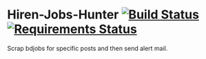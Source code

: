 # Hiren-Jobs-Hunter [![Build Status](https://travis-ci.org/pyprism/Hiren-Jobs-Hunter.svg?branch=master)](https://travis-ci.org/pyprism/Hiren-Jobs-Hunter) [![Requirements Status](https://requires.io/github/pyprism/Hiren-Jobs-Hunter/requirements.svg?branch=master)](https://requires.io/github/pyprism/Hiren-Jobs-Hunter/requirements/?branch=master)
Scrap  bdjobs for specific posts and then send alert mail.
